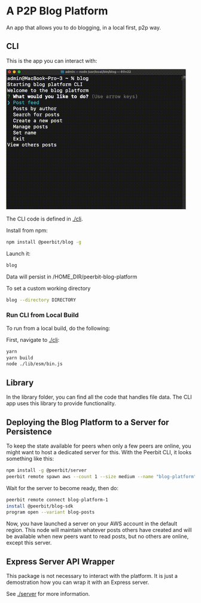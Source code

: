 
# A P2P Blog Platform

An app that allows you to do blogging, in a local first, p2p way.

## CLI

This is the app you can interact with:

![CLI Demo](./demo-cli.gif)

The CLI code is defined in [./cli](./cli).

Install from npm:

```sh
npm install @peerbit/blog -g
```

Launch it:

```sh
blog
```
Data will persist in /HOME_DIR/peerbit-blog-platform

To set a custom working directory 

```sh
blog --directory DIRECTORY
```

### Run CLI from Local Build

To run from a local build, do the following:

First, navigate to [./cli](./cli):

```sh
yarn
yarn build
node ./lib/esm/bin.js
```

## Library

In the library folder, you can find all the code that handles file data. The CLI app uses this library to provide functionality.

## Deploying the Blog Platform to a Server for Persistence

To keep the state available for peers when only a few peers are online, you might want to host a dedicated server for this. With the Peerbit CLI, it looks something like this:

```sh
npm install -g @peerbit/server
peerbit remote spawn aws --count 1 --size medium --name "blog-platform"
```

Wait for the server to become ready, then do:

```sh
peerbit remote connect blog-platform-1
install @peerbit/blog-sdk
program open --variant blog-posts
```

Now, you have launched a server on your AWS account in the default region. This node will maintain whatever posts others have created and will be available when new peers want to read posts, but no others are online, except this server.

## Express Server API Wrapper

This package is not necessary to interact with the platform. It is just a demostration how you can wrap it with an Express server.

See [./server](./server) for more information.
